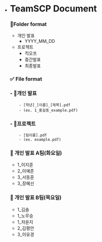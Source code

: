 - # TeamSCP Document


  ### 📁Folder format

  - 개인 발표
      - YYYY_MM_DD
  - 프로젝트
      - 킥오프
      - 중간발표
      - 최종발표

  ### ✅ File format

  ### - 📕개인 발표
          - [학년]_[이름]_[제목].pdf 
          - (ex. 1_홍길동_example.pdf)

  ### - 📕프로젝트
          - [팀이름].pdf
          - (ex. example.pdf)

  ### 📕 개인 발표 A팀(화요일)
  - 1_이지훈
  - 2_이예준
  - 3_서동훈
  - 3_장혜선

  ### 📕 개인 발표 B팀(목요일)
  - 1_김솔
  - 1_노무승
  - 1_차윤지
  - 2_김평안
  - 3_이유경
